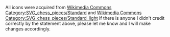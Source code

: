 All icons were acquired from [Wikimedia Commons Category:SVG_chess_pieces/Standard](https://commons.wikimedia.org/wiki/Category:SVG_chess_pieces/Standard)
and [Wikimedia Commons Category:SVG_chess_pieces/Standard_light](https://commons.wikimedia.org/wiki/Category:SVG_chess_pieces/Standard_light)
If there is anyone I didn't credit correctly by the statement above, please let me know and I will make changes accordingly.
